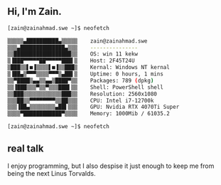 ## Hi, I'm Zain.

```bash
[zain@zainahmad.swe ~]$ neofetch

▒▒▒▒▒▄██████████▄▒▒▒▒▒    zain@zainahmad.swe
▒▒▒▄██████████████▄▒▒▒    ---------------
▒▒██████████████████▒▒    OS: win 11 kekw
▒▐███▀▀▀▀▀██▀▀▀▀▀███▌▒    Host: 2F45T24U
▒███▒▒▌■▐▒▒▒▒▌■▐▒▒███▒    Kernal: Windows NT kernal 
▒▐██▄▒▀▀▀▒▒▒▒▀▀▀▒▄██▌▒    Uptime: 0 hours, 1 mins
▒▒▀████▒▄▄▒▒▄▄▒████▀▒▒    Packages: 789 (dpkg)
▒▒▐███▒▒▒▀▒▒▀▒▒▒███▌▒▒    Shell: PowerShell shell
▒▒███▒▒▒▒▒▒▒▒▒▒▒▒███▒▒    Resolution: 2560x1080
▒▒▒██▒▒▀▀▀▀▀▀▀▀▒▒██▒▒▒    CPU: Intel i7-12700k
▒▒▒▐██▄▒▒▒▒▒▒▒▒▄██▌▒▒▒    GPU: Nvidia RTX 4070Ti Super
▒▒▒▒▀████████████▀▒▒▒▒    Memory: 1000Mib / 61035.2

[zain@zainahmad.swe ~]$ neofetch
```
## real talk
I enjoy programming, but I also despise it just enough to keep me from being the next Linus Torvalds.
